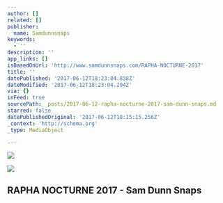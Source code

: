 ```yaml
---
author: []
related: []
publisher:
  name: Samdunnsnaps
keywords:
  - ''
description: ''
app_links: []
isBasedOnUrl: 'http://www.samdunnsnaps.com/RAPHA-NOCTURNE-2017'
title: ''
datePublished: '2017-06-12T18:23:04.838Z'
dateModified: '2017-06-12T18:23:04.294Z'
via: {}
inFeed: true
sourcePath: _posts/2017-06-12-rapha-nocturne-2017-sam-dunn-snaps.md
starred: false
datePublishedOriginal: '2017-06-12T18:15:15.256Z'
_context: 'http://schema.org'
_type: MediaObject

---
```

![](https://the-grid-user-content.s3-us-west-2.amazonaws.com/8f55555a-4c33-4760-8cf3-c5ee3659c856.jpg)

<article style=""><img src="https://imgflo.herokuapp.com/graph/2b2431f8e7ba7b0/b58fd06e3913604cf10e5ca25fedd502/noop.jpg?input=http%3A%2F%2Fpayload531.cargocollective.com%2F1%2F8%2F286893%2F12922250%2Fprt_300x200_1497263846_2x.jpg" /><h1>RAPHA NOCTURNE 2017 - Sam Dunn Snaps</h1></article>